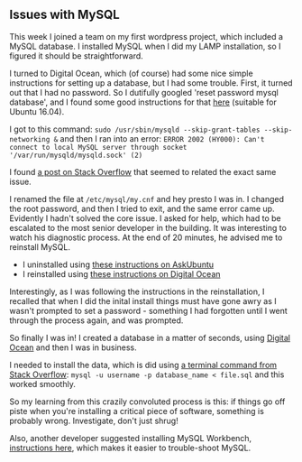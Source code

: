 ## Issues with MySQL

This week I joined a team on my first wordpress project, which included a MySQL database. I installed MySQL when I did my LAMP installation, so I figured it should be straightforward.

I turned to Digital Ocean, which (of course) had some nice simple instructions for setting up a database, but I had some trouble. First, it turned out that I had no password. So I dutifully googled 'reset password mysql database', and I found some good instructions for that [here](https://help.ubuntu.com/community/MysqlPasswordReset) (suitable for Ubuntu 16.04).

I got to this command: `sudo /usr/sbin/mysqld --skip-grant-tables --skip-networking &` and then I ran into an error:
`ERROR 2002 (HY000): Can't connect to local MySQL server through socket '/var/run/mysqld/mysqld.sock' (2)`

I found [a post on Stack Overflow](https://stackoverflow.com/questions/11657829/error-2002-hy000-cant-connect-to-local-mysql-server-through-socket-var-run) that seemed to related the exact same issue.

I renamed the file at `/etc/mysql/my.cnf` and hey presto I was in. I changed the root password, and then I tried to exit, and the same error came up. Evidently I hadn't solved the core issue. I asked for help, which had to be escalated to the most senior developer in the building. It was interesting to watch his diagnostic process. At the end of 20 minutes, he advised me to reinstall MySQL.

- I uninstalled using [these instructions on AskUbuntu]( https://askubuntu.com/questions/640899/how-do-i-uninstall-mysql-completely)
- I reinstalled using [these instructions on Digital Ocean](https://www.digitalocean.com/community/tutorials/how-to-install-the-latest-mysql-on-ubuntu-16-04
)  

Interestingly, as I was following the instructions in the reinstallation, I recalled that when I did the inital install things must have gone awry as I wasn't prompted to set a password - something I had forgotten until I went through the process again, and was prompted.    

So finally I was in! I created a database in a matter of seconds, using [Digital Ocean](https://www.digitalocean.com/community/tutorials/how-to-create-and-manage-databases-in-mysql-and-mariadb-on-a-cloud-server) and then I was in business.

I needed to install the data, which is did using [a terminal command from Stack Overflow](https://stackoverflow.com/questions/17666249/how-to-import-an-sql-file-using-the-command-line-in-mysql): `mysql -u username -p database_name < file.sql` and this worked smoothly.

So my learning from this crazily convoluted process is this: if things go off piste when you're installing a critical piece of software, something is probably wrong. Investigate, don't just shrug!

Also, another developer suggested installing MySQL Workbench, [instructions here](https://dev.mysql.com/doc/workbench/en/wb-installing-linux.html), which makes it easier to trouble-shoot MySQL.

